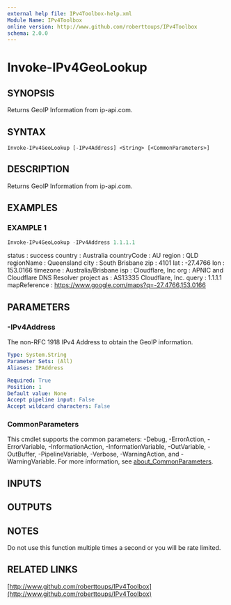 ```yaml
---
external help file: IPv4Toolbox-help.xml
Module Name: IPv4Toolbox
online version: http://www.github.com/roberttoups/IPv4Toolbox
schema: 2.0.0
---
```


# Invoke-IPv4GeoLookup

## SYNOPSIS
Returns GeoIP Information from ip-api.com.

## SYNTAX

```
Invoke-IPv4GeoLookup [-IPv4Address] <String> [<CommonParameters>]
```

## DESCRIPTION
Returns GeoIP Information from ip-api.com.

## EXAMPLES

### EXAMPLE 1
```powershell
Invoke-IPv4GeoLookup -IPv4Address 1.1.1.1
```

status       : success
country      : Australia
countryCode  : AU
region       : QLD
regionName   : Queensland
city         : South Brisbane
zip          : 4101
lat          : -27.4766
lon          : 153.0166
timezone     : Australia/Brisbane
isp          : Cloudflare, Inc
org          : APNIC and Cloudflare DNS Resolver project
as           : AS13335 Cloudflare, Inc.
query        : 1.1.1.1
mapReference : https://www.google.com/maps?q=-27.4766,153.0166

## PARAMETERS

### -IPv4Address
The non-RFC 1918 IPv4 Address to obtain the GeoIP information.

```yaml
Type: System.String
Parameter Sets: (All)
Aliases: IPAddress

Required: True
Position: 1
Default value: None
Accept pipeline input: False
Accept wildcard characters: False
```

### CommonParameters
This cmdlet supports the common parameters: -Debug, -ErrorAction, -ErrorVariable, -InformationAction, -InformationVariable, -OutVariable, -OutBuffer, -PipelineVariable, -Verbose, -WarningAction, and -WarningVariable. For more information, see [about_CommonParameters](http://go.microsoft.com/fwlink/?LinkID=113216).

## INPUTS

## OUTPUTS

## NOTES
Do not use this function multiple times a second or you will be rate limited.

## RELATED LINKS

[http://www.github.com/roberttoups/IPv4Toolbox](http://www.github.com/roberttoups/IPv4Toolbox)

